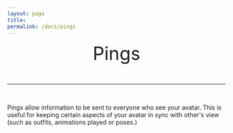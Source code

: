 ```yaml
---
layout: page
title:
permalink: /docs/pings
---
```


<center style="font-size: 3em;">Pings</center>

&nbsp;

***

&nbsp;

Pings allow information to be sent to everyone who see your avatar. This is useful for keeping certain aspects of your avatar in sync with other's view (such as outfits, animations played or poses.)